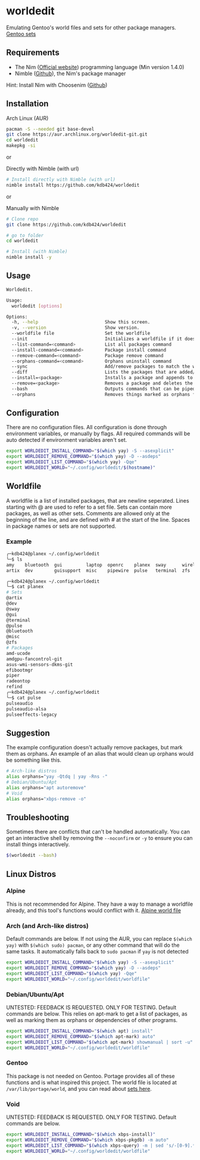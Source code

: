 # worldedit
Emulating Gentoo's world files and sets for other package managers.
[Gentoo sets](https://wiki.gentoo.org/wiki//etc/portage/sets)

## Requirements

- The Nim ([Official website](https://nim-lang.org/)) programming language (Min version 1.4.0)
- Nimble ([Github](https://github.com/nim-lang/nimble)), the Nim's package manager

Hint: Install Nim with Choosenim ([Github](https://github.com/dom96/choosenim))

## Installation
Arch Linux (AUR)

```bash
pacman -S --needed git base-devel
git clone https://aur.archlinux.org/worldedit-git.git
cd worldedit
makepkg -si
```

or

Directly with Nimble (with url)

```bash
# Install directly with Nimble (with url)
nimble install https://github.com/kdb424/worldedit
```

or

Manually with Nimble

```bash
# Clone repo
git clone https://github.com/kdb424/worldedit

# go to folder
cd worldedit

# Install (with Nimble)
nimble install -y
```

## Usage
```bash
Worldedit.

Usage:
  worldedit [options]

Options:
  -h, --help                         Show this screen.
  -v, --version                      Show version.
  --worldfile file                   Set the worldfile
  --init                             Initializes a worldfile if it does not exist
  --list-command=<command>           List all packages command
  --install-command=<command>        Package install command
  --remove-command=<command>         Package remove command
  --orphans-command=<command>        Orphans uninstall command
  --sync                             Add/remove packages to match the worldfile
  --diff                             Lists the packages that are added/removed
  --install=<package>                Installs a package and appends to the worldfile
  --remove=<package>                 Removes a package and deletes the entry in the worldfile
  --bash                             Outputs commands that can be piped into bash
  --orphans                          Removes things marked as orphans from your system
```

## Configuration
There are no configuration files. All configuration is done through environment
variables, or manually by flags. All required commands will be auto detected if
environment variables aren't set.

```bash
export WORLDEDIT_INSTALL_COMMAND="$(which yay) -S --asexplicit"
export WORLDEDIT_REMOVE_COMMAND="$(which yay) -D --asdeps"
export WORLDEDIT_LIST_COMMAND="$(which yay) -Qqe"
export WORLDEDIT_WORLD="~/.config/worldedit/$(hostname)"
```

## Worldfile
A worldfile is a list of installed packages, that are newline seperated.
Lines starting with @ are used to refer to a set file. Sets can contain
more packages, as well as other sets. Comments are allowed only at the
beginning of the line, and are defined with # at the start of the line.
Spaces in package names or sets are not supported.

### Example
```bash
╭─kdb424@planex ~/.config/worldedit
╰─$ ls
amy    bluetooth  gui         laptop  openrc    planex  sway      wireless
artix  dev        guisupport  misc    pipewire  pulse   terminal  zfs

╭─kdb424@planex ~/.config/worldedit
╰─$ cat planex
# Sets
@artix
@dev
@sway
@gui
@terminal
@pulse
@bluetooth
@misc
@zfs
# Packages
amd-ucode
amdgpu-fancontrol-git
asus-wmi-sensors-dkms-git
efibootmgr
piper
radeontop
refind
╭─kdb424@planex ~/.config/worldedit
╰─$ cat pulse
pulseaudio
pulseaudio-alsa
pulseeffects-legacy
```

## Suggestion
The example configuration doesn't actually remove packages, but mark them
as orphans. An example of an alias that would clean up orphans would be
something like this.
```bash
# Arch-like distros
alias orphans="yay -Qtdq | yay -Rns -"
# Debian/Ubuntu/Apt
alias orphans="apt autoremove"
# Void
alias orphans="xbps-remove -o"
```

## Troubleshooting
Sometimes there are conflicts that can't be handled automatically. You can
get an interactive shell by removing the `--noconfirm` or `-y` to ensure you can
install things interactively.
```bash
$(worldedit --bash)﻿
```

## Linux Distros

### Alpine
This is not recommended for Alpine. They have a way to manage a worldfile
already, and this tool's functions would conflict with it.
[Alpine world file](https://docs.alpinelinux.org/user-handbook/0.1a/Working/apk.html#_world) 

### Arch (and Arch-like distros)
Default commands are below. If not using the AUR, you can replace `$(which yay)` with
`$(which sudo) pacman`, or any other command that will do the same tasks. It automatically
falls back to `sudo pacman` if `yay` is not detected
```bash
export WORLDEDIT_INSTALL_COMMAND="$(which yay) -S --asexplicit"
export WORLDEDIT_REMOVE_COMMAND="$(which yay) -D --asdeps"
export WORLDEDIT_LIST_COMMAND="$(which yay) -Qqe"
export WORLDEDIT_WORLD="~/.config/worldedit/worldfile"
```

### Debian/Ubuntu/Apt
UNTESTED: FEEDBACK IS REQUESTED. ONLY FOR TESTING.
Default commands are below. This relies on apt-mark to get a list of packages, as well as
marking them as orphans or dependencies of other programs.
```bash
export WORLDEDIT_INSTALL_COMMAND="$(which apt) install"
export WORLDEDIT_REMOVE_COMMAND="$(which apt-mark) auto"
export WORLDEDIT_LIST_COMMAND="$(which apt-mark) showmanual | sort -u"
export WORLDEDIT_WORLD="~/.config/worldedit/worldfile"
```

### Gentoo
This package is not needed on Gentoo. Portage provides all of these functions
and is what inspired this project. The world file is located at 
`/var/lib/portage/world`, and you can read about 
[sets here](https://wiki.gentoo.org/wiki//etc/portage/sets).

### Void
UNTESTED: FEEDBACK IS REQUESTED. ONLY FOR TESTING.
Default commands are below.
```bash
export WORLDEDIT_INSTALL_COMMAND="$(which xbps-install)"
export WORLDEDIT_REMOVE_COMMAND="$(which xbps-pkgdb) -m auto"
export WORLDEDIT_LIST_COMMAND="$(which xbps-query) -m | sed 's/-[0-9].*//g"
export WORLDEDIT_WORLD="~/.config/worldedit/worldfile"
```
